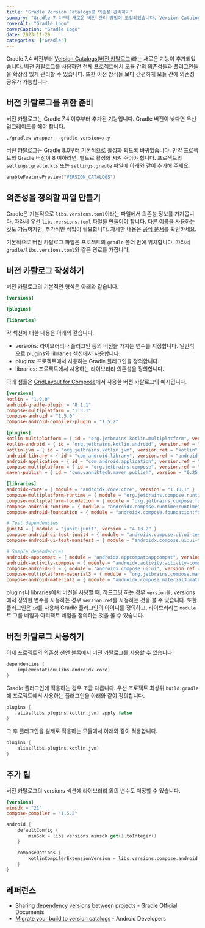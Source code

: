 ```yaml
---
title: "Gradle Version Catalogs로 의존성 관리하기"
summary: "Gradle 7.4부터 새로운 버전 관리 방법이 도입되었습니다. Version Catalogs를 이용해 의존성을 관리하는 방법을 알아봅니다."
coverAlt: "Gradle Logo"
coverCaption: "Gradle Logo"
date: 2023-11-29
categories: ["Gradle"]
---
```


Gradle 7.4 버전부터 [Version Catalogs(버전 카탈로그)](https://docs.gradle.org/current/userguide/platforms.html)라는 새로운 기능이 추가되었습니다.
버전 카탈로그를 사용하면 전체 프로젝트에서 모듈 간의 의존성들과 플러그인들을 확장성 있게 관리할 수 있습니다.
또한 이전 방식들 보다 간편하게 모듈 간에 의존성 공유가 가능합니다.

## 버전 카탈로그를 위한 준비

버전 카탈로그는 Gradle 7.4 이후부터 추가된 기능입니다.
Gradle 버전이 낮다면 우선 업그레이드를 해야 합니다.

```shell
./gradlew wrapper --gradle-version=x.y
```

버전 카탈로그는 Gradle 8.0부터 기본적으로 활성화 되도록 바뀌었습니다.
만약 프로젝트의 Gradle 버전이 8 이하라면, 별도로 활성화 시켜 주어야 합니다.
프로젝트의 `settings.gradle.kts` 또는 `settings.gradle` 파일에 아래와 같이 추가해 주세요.

```kotlin
enableFeaturePreview("VERSION_CATALOGS")
```

## 의존성을 정의할 파일 만들기

Gradle은 기본적으로 `libs.versions.toml`이라는 파일에서 의존성 정보를 가져옵니다.
따라서 우선 `libs.versions.toml` 파일을 만들어야 합니다.
다른 이름을 사용하는 것도 가능하지만, 추가적인 작업이 필요합니다.
자세한 내용은 [공식 문서](https://docs.gradle.org/current/userguide/platforms.html)를 확인하세요.

기본적으로 버전 카탈로그 파일은 프로젝트의 `gradle` 폴더 안에 위치합니다.
따라서 `gradle/libs.versions.toml`와 같은 경로를 가집니다.

## 버전 카탈로그 작성하기

버전 카탈로그의 기본적인 형식은 아래와 같습니다.

```toml
[versions]

[plugins]

[libraries]
```

각 섹션에 대한 내용은 아래와 같습니다.

- versions: 라이브러리나 플러그인 등의 버전을 가지는 변수를 지정합니다. 일반적으로 plugins와 libraries 섹션에서 사용합니다.
- plugins: 프로젝트에서 사용하는 Gradle 플러그인을 정의합니다.
- libraries: 프로젝트에서 사용하는 라이브러리 의존성을 정의합니다.

아래 샘플은 [GridLayout for Compose](https://github.com/cheonjaewoong/gridlayout-compose)에서 사용한 버전 카탈로그의 예시입니다.

```toml
[versions]
kotlin = "1.9.0"
android-gradle-plugin = "8.1.1"
compose-multiplatform = "1.5.1"
compose-android = "1.5.0"
compose-android-compiler-plugin = "1.5.2"

[plugins]
kotlin-multiplatform = { id = "org.jetbrains.kotlin.multiplatform", version.ref = "kotlin" }
kotlin-android = { id = "org.jetbrains.kotlin.android", version.ref = "kotlin" }
kotlin-jvm = { id = "org.jetbrains.kotlin.jvm", version.ref = "kotlin" }
android-library = { id = "com.android.library", version.ref = "android-gradle-plugin" }
android-application = { id = "com.android.application", version.ref = "android-gradle-plugin" }
compose-multiplatform = { id = "org.jetbrains.compose", version.ref = "compose-multiplatform" }
maven-publish = { id = "com.vanniktech.maven.publish", version = "0.25.3" }

[libraries]
androidx-core = { module = "androidx.core:core", version = "1.10.1" }
compose-multiplatform-runtime = { module = "org.jetbrains.compose.runtime:runtime", version.ref = "compose-multiplatform" }
compose-multiplatform-foundation = { module = "org.jetbrains.compose.foundation:foundation", version.ref = "compose-multiplatform" }
compose-android-runtime = { module = "androidx.compose.runtime:runtime", version.ref = "compose-android" }
compose-android-foundation = { module = "androidx.compose.foundation:foundation", version.ref = "compose-android" }

# Test dependencies
junit4 = { module = "junit:junit", version = "4.13.2" }
compose-android-ui-test-junit4 = { module = "androidx.compose.ui:ui-test-junit4", version.ref = "compose-android" }
compose-android-ui-test-manifest = { module = "androidx.compose.ui:ui-test-manifest", version.ref = "compose-android" }

# Sample dependencies
androidx-appcompat = { module = "androidx.appcompat:appcompat", version = "1.6.1" }
androidx-activity-compose = { module = "androidx.activity:activity-compose", version = "1.7.2" }
compose-android-ui = { module = "androidx.compose.ui:ui", version.ref = "compose-android" }
compose-multiplatform-material3 = { module = "org.jetbrains.compose.material3:material3", version.ref = "compose-multiplatform" }
compose-android-material3 = { module = "androidx.compose.material3:material3", version = "1.1.1" }
```

plugins나 libraries에서 버전을 사용할 때, 하드코딩 하는 경우 `version`을, versions에서 정의한 변수를 사용하는 경우 `version.ref`를 사용하는 것을 볼 수 있습니다.
또한 플러그인은 `id`를 사용해 Gradle 플러그인의 아이디를 정의하고, 라이브러리는 `module`로 그룹 네임과 아티팩트 네임을 정의하는 것을 볼 수 있습니다.

## 버전 카탈로그 사용하기

이제 프로젝트의 의존성 선언 블록에서 버전 카탈로그를 사용할 수 있습니다.

```kotlin
dependencies {
    implementation(libs.androidx.core)
}
```

Gradle 플러그인에 적용하는 경우 조금 다릅니다.
우선 프로젝트 최상위 `build.gradle`에 프로젝트에서 사용하는 플러그인을 아래와 같이 정의합니다.

```kotlin
plugins {
    alias(libs.plugins.kotlin.jvm) apply false
}
```

그 후 플러그인을 실제로 적용하는 모듈에서 아래와 같이 적용합니다.

```kotlin
plugins {
    alias(libs.plugins.kotlin.jvm)
}
```

## 추가 팁

버전 카탈로그의 versions 섹션에 라이브러리 외의 변수도 저장할 수 있습니다.

```toml
[versions]
minsdk = "21"
compose-compiler = "1.5.2"
```

```kotlin
android {
    defaultConfig {
        minSdk = libs.versions.minsdk.get().toInteger()
    }

    composeOptions {
        kotlinCompilerExtensionVersion = libs.versions.compose.android.compiler.plugin.get()
    }
}
```

## 레퍼런스

- [Sharing dependency versions between projects](https://docs.gradle.org/current/userguide/platforms.html) - Gradle Official Documents
- [Migrate your build to version catalogs](https://developer.android.com/build/migrate-to-catalogs) - Android Developers

